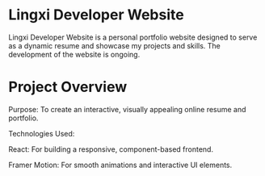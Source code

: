 # Lingxi Developer Website

Lingxi Developer Website is a personal portfolio website designed to serve as a dynamic resume and showcase my projects and skills. The development of the website is ongoing.

# Project Overview

Purpose: To create an interactive, visually appealing online resume and portfolio.

Technologies Used:

React: For building a responsive, component-based frontend.

Framer Motion: For smooth animations and interactive UI elements.
